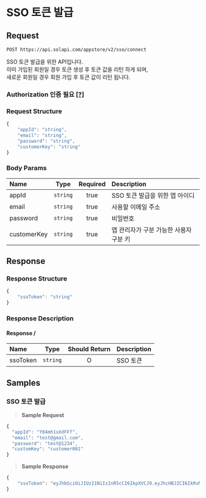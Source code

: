 # SSO 토큰 발급

## Request

```text
POST https://api.solapi.com/appstore/v2/sso/connect
```

SSO 토큰 발급을 위한 API입니다.   
이미 가입된 회원일 경우 토큰 생성 후 토큰 값을 리턴 하게 되며,  
새로운 회원일 경우 회원 가입 후 토큰 값이 리턴 됩니다.

### Authorization 인증 필요 [\[?\]](https://docs.solapi.com/authentication/overview#authorization)

### Request Structure

```javascript
{
    "appId": "string",
    "email": "string",
    "password": "string",
    "customerKey": "string"
}
```

### Body Params

| Name | Type | Required | Description |
| :--- | :---: | :---: | :--- |
| appId | `string` | true | SSO 토큰 발급을 위한 앱 아이디 |
| email | `string` | true | 사용할 이메일 주소 |
| password | `string` | true | 비밀번호 |
| customerKey | `string` | true | 앱 관리자가 구분 가능한 사용자 구분 키 |

## Response

### Response Structure

```javascript
{
    "ssoToken": "string"
}
```

### Response Description

#### Response /

| Name | Type | Should Return | Description |
| :--- | :---: | :---: | :--- |
| ssoToken | `string` | O | SSO 토큰 |

## Samples

### SSO 토큰 발급

> **Sample Request**

```javascript
{
  "appId": "Y04mh1xXdFFf",
  "email": "test@gmail.com",
  "password": "test@1234",
  "customKey": "customer001"  
}
```

> **Sample Response**

```javascript
{
    "ssoToken": "eyJhbGciOiJIUzI1NiIsInR5cCI6IkpXVCJ9.eyJhcHBJZCI6IkRvM2VOQ2ZvdUFCcSIsIm1lbWJlcklkIjoiTUVNVXdnX0d2SEVNcjQiLCJhY2NvdW50SWQiOiIyMTA3MjIxOTY1Mzg2NyIsImlhdCI6MTYyNzIyMjUxMn0.Eh_hXbqhfTC00QDvF4HrLgXnUqEsT80c6-r3qM6FFFo"
}
```


